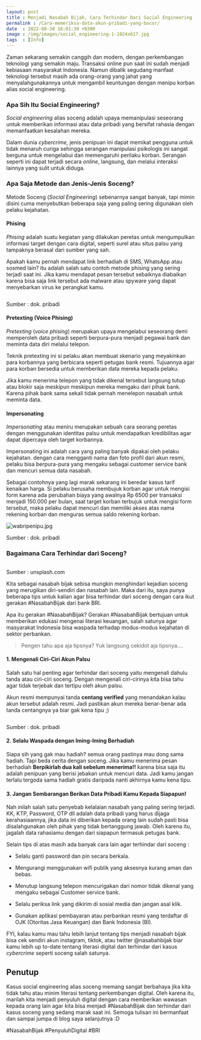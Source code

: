 ```yaml
---
layout: post
title : Menjadi Nasabah Bijak, Cara Terhindar Dari Social Engineering
permalink : /Cara-memeriksa-data-akun-pribadi-yang-bocor/
date  : 2022-08-30 16:01:30 +0300
image : /img/images/social_engineering-1-1024x617.jpg
tags  : [Info]
---
```


Zaman sekarang semakin canggih dan modern, dengan perkembangan teknologi yang semakin maju. Transaksi online pun saat ini sudah menjadi kebiasaan masyarakat Indonesia. Namun dibalik segudang manfaat teknologi tersebut masih ada orang-orang yang jahat yang menyalahgunakannya untuk mengambil keuntungan dengan menipu korban alias social engineering. 

### Apa Sih Itu Social Engineering?

*Social engineering* alias soceng adalah upaya memanipulasi seseorang untuk memberikan informasi atau data pribadi yang bersifat rahasia dengan memanfaatkan kesalahan mereka. 

Dalam dunia *cybercrime,* jenis penipuan ini dapat memikat pengguna untuk tidak menaruh curiga sehingga serangan manipulasi psikologis ini sangat berguna untuk mengelabui dan memengaruhi perilaku korban. Serangan seperti ini dapat terjadi secara *online*, langsung, dan melalui interaksi lainnya yang sulit untuk diduga.

### Apa Saja Metode dan Jenis-Jenis Soceng?

Metode Soceng (*Social Engineering*) sebenarnya sangat banyak, tapi mimin disini cuma menyebutkan beberapa saja yang paling sering digunakan oleh pelaku kejahatan.

#### Phising

*Phising* adalah suatu kegiatan yang dilakukan peretas untuk mengumpulkan informasi target dengan cara digital, seperti surel atau situs palsu yang tampaknya berasal dari sumber yang sah.

Apakah kamu pernah mendapat link berhadiah di SMS, WhatsApp atau sosmed lain? itu adalah salah satu contoh metode phising yang sering terjadi saat ini. Jika kamu mendapat pesan tersebut sebaiknya diabaikan karena bisa saja link tersebut ada malware atau spyware yang dapat menyebarkan virus ke perangkat kamu. 

<img title="" src="{{site.baseurl}}/img/images/text303.png" alt="" data-align="center">

Sumber : dok. pribadi

#### Pretexting (Voice Phising)

*Pretexting* (*voice phising*) merupakan upaya mengelabui seseorang demi memperoleh data pribadi seperti berpura-pura menjadi pegawai bank dan meminta data diri melalui telepon.

Teknik pretexting ini si pelaku akan membuat skenario yang meyakinkan para korbannya yang berbicara seperti petugas bank resmi. Tujuannya agar para korban bersedia untuk memberikan data mereka kepada pelaku. 

Jika kamu menerima telepon yang tidak dikenal tersebut langsung tutup atau blokir saja meskipun meskipun mereka mengaku dari pihak bank. Karena pihak bank sama sekali tidak pernah menelepon nasabah untuk meminta data.

#### Impersonating

*Impersonating* atau meniru merupakan sebuah cara seorang peretas dengan menggunakan identitas palsu untuk mendapatkan kredibilitas agar dapat dipercaya oleh target korbannya.

Impersonating ini adalah cara yang paling banyak dipakai oleh pelaku kejahatan. dengan cara mengganti nama dan foto profil dari akun resmi, pelaku bisa berpura-pura yang mengaku sebagai customer service bank dan mencuri semua data nasabah.

Sebagai contohnya yang lagi marak sekarang ini beredar kasus tarif kenaikan harga. Si pelaku berusaha membujuk korban agar untuk mengisi form karena ada perubahan biaya yang awalnya Rp 6500 per transaksi menjadi 150.000 per bulan, saat target korban terbujuk untuk mengisi form tersebut, maka pelaku dapat mencuri dan memiliki akses atas nama rekening korban dan menguras semua saldo rekening korban.

<img title="" src="{{site.baseurl}}/img/images/text302.png" alt="wabripenipu.jpg" data-align="center">

Sumber : dok. pribadi

### Bagaimana Cara Terhindar dari Soceng?

<img src="{{site.baseurl}}/img/images/franck-DoWZMPZ-M9s-unsplash.jpg" title="" alt="" data-align="center">

Sumber : unsplash.com

Kita sebagai nasabah bijak sebisa mungkin menghindari kejadian soceng yang merugikan diri-sendiri dan nasabah lain. Maka dari itu, saya punya beberapa tips untuk kalian agar bisa terhindar dari soceng dengan cara ikut gerakan #NasabahBijak dari bank BRI.

Apa itu gerakan #NasabahBijak? Gerakan #NasabahBijak bertujuan untuk memberikan edukasi mengenai literasi keuangan, salah satunya agar masyarakat Indonesia bisa waspada terhadap modus-modus kejahatan di sektor perbankan.

> Pengen tahu apa aja tipsnya? Yuk langsung cekidot aja tipsnya....

#### 1. Mengenali Ciri-Ciri Akun Palsu

Salah satu hal penting agar terhindar dari soceng yaitu mengenali dahulu tanda atau ciri-ciri soceng. Dengan mengenali ciri-cirinya kita bisa tahu agar tidak terjebak dan tertipu oleh akun palsu.

Akun resmi mempunyai tanda **centang verified** yang menandakan kalau akun tersebut adalah resmi. Jadi pastikan akun mereka benar-benar ada tanda centangnya ya biar gak kena tipu ;)

<img title="" src="{{site.baseurl}}/img/images/image914-9.jpg" alt="" data-align="center">

Sumber : dok. pribadi

#### 2. Selalu Waspada dengan Iming-Iming Berhadiah

Siapa sih yang gak mau hadiah? semua orang pastinya mau dong sama hadiah. Tapi beda cerita dengan soceng. Jika kamu menerima pesan berhadiah **Berpikirlah dua kali sebelum menerima!!** karena bisa saja itu adalah penipuan yang berisi jebakan untuk mencuri data. Jadi kamu jangan terlalu tergoda sama hadiah gratis daripada nanti akhirnya kamu kena tipu.

#### 3. Jangan Sembarangan Berikan Data Pribadi Kamu Kepada Siapapun!

Nah inilah salah satu penyebab kelalaian nasabah yang paling sering terjadi. KK, KTP, Password, OTP dll adalah data pribadi yang harus dijaga kerahasiaannya, jika data ini diberikan kepada orang lain sudah pasti bisa disalahgunakan oleh pihak yang tidak bertanggung jawab. Oleh karena itu, jagalah data rahasiamu dengan dari siapapun termasuk petugas bank.

Selain tips di atas masih ada banyak cara lain agar terhindar dari soceng :

- Selalu ganti password dan pin secara berkala.

- Mengurangi menggunakan wifi publik yang aksesnya kurang aman dan bebas.

- Menutup langsung telepon mencurigakan dari nomor tidak dikenal yang mengaku sebagai Customer service bank.

- Selalu periksa link yang dikirim di sosial media dan jangan asal klik.

- Gunakan aplikasi pembayaran atau perbankan resmi yang terdaftar di OJK (Otoritas Jasa Keuangan) dan Bank Indonesia (BI).

FYI, kalau kamu mau tahu lebih lanjut tentang tips menjadi nasabah bijak bisa cek sendiri akun instagram, tiktok, atau twitter @nasabahbijak biar kamu lebih up to-date tentang literasi digital dan terhindar dari kasus *cybercrime* seperti soceng salah satunya.

## Penutup

Kasus social engineering alias soceng memang sangat berbahaya jika kita tidak tahu atau minim literasi tentang perkembangan digital. Oleh karena itu, marilah kita menjadi penyuluh digital dengan cara memberikan wawasan kepada orang lain agar kita bisa menjadi #NasabahBijak dan terhindar dari kasus soceng yang sedang marak saat ini. Semoga tulisan ini bermanfaat dan sampai jumpa di blog saya selanjutnya :D

#NasabahBijak #PenyuluhDigital #BRI
